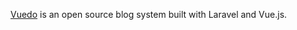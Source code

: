 [Vuedo](https://github.com/Vuedo/vuedo) is an open source blog system built with Laravel and Vue.js.
